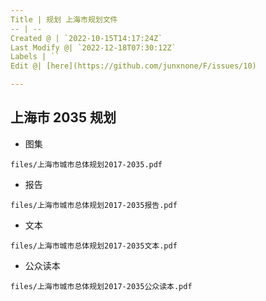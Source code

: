 ```yaml
---
Title | 规划 上海市规划文件
-- | --
Created @ | `2022-10-15T14:17:24Z`
Last Modify @| `2022-12-18T07:30:12Z`
Labels | ``
Edit @| [here](https://github.com/junxnone/F/issues/10)

---
```


## 上海市 2035 规划

- 图集

```pdf
files/上海市城市总体规划2017-2035.pdf
```

- 报告

```pdf
files/上海市城市总体规划2017-2035报告.pdf
```

- 文本

```pdf
files/上海市城市总体规划2017-2035文本.pdf
```
- 公众读本

```pdf
files/上海市城市总体规划2017-2035公众读本.pdf
```
